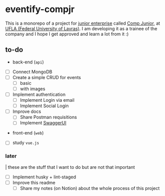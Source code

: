 # eventify-compjr

This is a monorepo of a project for [junior enterprise](https://juniorenterprises.eu/what-is-a-junior-enterprise/) called [Comp Junior](https://www.compjunior.com.br/), at [UFLA (Federal University of Lavras)](https://ufla.br/).
I am developing it as a trainee of the company and I hope I get approved and learn a lot from it :)

## to-do

- back-end (`api`)
- [ ] Connect MongoDB
- [ ] Create a simple CRUD for events
  - [ ] basic
  - [ ] with images
- [ ] Implement authentication
  - [ ] Implement Login via email
  - [ ] Implement Social Login
- [ ] Improve docs
  - [ ] Share Postman requisitions
  - [ ] Implement [SwaggerUI](https://swagger.io/tools/swagger-ui/)

- front-end (`web`)

- [ ] study `vue.js`

### later

| these are the stuff that I want to do but are not that important

- [ ] Implement husky + lint-staged
- [ ] Improve this readme
  - [ ] Share my notes (on Notion) about the whole process of this project
